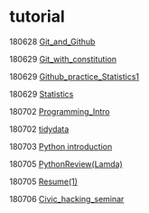# tutorial

180628 [Git_and_Github](https://github.com/dataitgirls2/tutorial/blob/master/Tutorial_180628_Git_and_Github.md)

180629 [Git_with_constitution](https://github.com/dataitgirls2/tutorial/blob/master/Tutorial_180629_Git_with_constitution.md)

180629 [Github_practice_Statistics1](https://github.com/dataitgirls2/tutorial/blob/master/Tutorial_180629_Github_practice_Statistics1.md)

180629 [Statistics](https://github.com/dataitgirls2/tutorial/blob/master/Tutorial_180629_Statistics.md)

180702 [Programming_Intro](https://github.com/dataitgirls2/tutorial/blob/master/Tutorial_180702_Programming_Intro.md)

180702 [tidydata](https://github.com/dataitgirls2/tutorial/blob/master/Tutorial_180702_tidydata.md)

180703 [Python introduction](https://github.com/dataitgirls2/tutorial/blob/master/Tutorial_180703_Python%20introduction.md)

180705 [PythonReview(Lamda)](https://github.com/dataitgirls2/tutorial/blob/master/Tutorial_180705_PythonReview(Lamda).md)

180705 [Resume(1)](https://github.com/dataitgirls2/tutorial/blob/master/Tutorial_180705_Resume(1).md)

180706 [Civic_hacking_seminar](https://github.com/dataitgirls2/tutorial/blob/master/Tutorial_180706_Civic_hacking_seminar.md)
